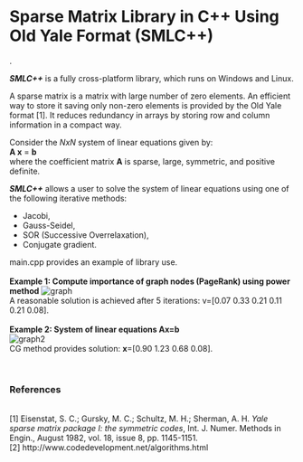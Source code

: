 <h1>Sparse Matrix Library in C++ Using Old Yale Format (<b>SMLC++</b>)</h1>.

<i><b>SMLC++</b></i> is a fully cross-platform library, which runs on Windows and Linux.

A sparse matrix is a matrix with large number of zero elements. An efficient way to store it
saving only non-zero elements is provided by the Old Yale format [1]. It reduces redundancy in
arrays by storing row and column information in a compact way.

Consider the <i>NxN</i> system of linear equations given by:<br>
<b>A x</b> = <b>b</b><br>
where the coefficient matrix <b>A</b> is sparse, large, symmetric, and positive definite.

<i><b>SMLC++</b></i> allows a user to solve the system of linear equations using one of the following iterative methods:
- Jacobi,
- Gauss-Seidel,
- SOR (Successive Overrelaxation),
- Conjugate gradient.

main.cpp provides an example of library use.
<br><br>
<b>Example 1: Compute importance of graph nodes (PageRank) using power method</b>
![graph](https://user-images.githubusercontent.com/77605006/106374154-642cb480-6335-11eb-81e0-53267752c9d3.png)
<br>A reasonable solution is achieved after 5 iterations: v=[0.07 0.33 0.21 0.11 0.21 0.08].
<br><br>
<b>Example 2: System of linear equations Ax=b</b><br>
![graph2](https://user-images.githubusercontent.com/77605006/106374707-6d6c5000-633a-11eb-8bbc-3467edd36125.png)
<br>
CG method provides solution: <b>x</b>=[0.90 1.23 0.68 0.08].


<br>
<h3>References</h3><br>
[1] Eisenstat, S. C.; Gursky, M. C.; Schultz, M. H.; Sherman, A. H. <i>Yale
sparse matrix package I: the symmetric codes</i>, Int. J. Numer. Methods in Engin.,
August 1982, vol. 18, issue 8, pp. 1145-1151.<br>
[2] http://www.codedevelopment.net/algorithms.html
